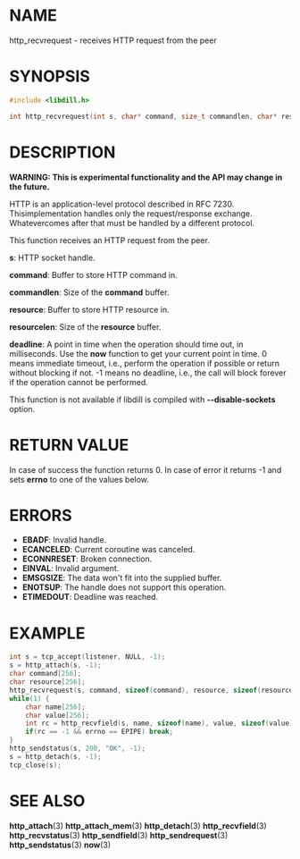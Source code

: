 # NAME

http_recvrequest - receives HTTP request from the peer

# SYNOPSIS

```c
#include <libdill.h>

int http_recvrequest(int s, char* command, size_t commandlen, char* resource, size_t resourcelen, int64_t deadline);
```

# DESCRIPTION

**WARNING: This is experimental functionality and the API may change in the future.**

HTTP is an application-level protocol described in RFC 7230. Thisimplementation handles only the request/response exchange. Whatevercomes after that must be handled by a different protocol.

This function receives an HTTP request from the peer.

**s**: HTTP socket handle.

**command**: Buffer to store HTTP command in.

**commandlen**: Size of the **command** buffer.

**resource**: Buffer to store HTTP resource in.

**resourcelen**: Size of the **resource** buffer.

**deadline**: A point in time when the operation should time out, in milliseconds. Use the **now** function to get your current point in time. 0 means immediate timeout, i.e., perform the operation if possible or return without blocking if not. -1 means no deadline, i.e., the call will block forever if the operation cannot be performed.

This function is not available if libdill is compiled with **--disable-sockets** option.

# RETURN VALUE

In case of success the function returns 0. In case of error it returns -1 and sets **errno** to one of the values below.

# ERRORS

* **EBADF**: Invalid handle.
* **ECANCELED**: Current coroutine was canceled.
* **ECONNRESET**: Broken connection.
* **EINVAL**: Invalid argument.
* **EMSGSIZE**: The data won't fit into the supplied buffer.
* **ENOTSUP**: The handle does not support this operation.
* **ETIMEDOUT**: Deadline was reached.

# EXAMPLE

```c
int s = tcp_accept(listener, NULL, -1);
s = http_attach(s, -1);
char command[256];
char resource[256];
http_recvrequest(s, command, sizeof(command), resource, sizeof(resource), -1);
while(1) {
    char name[256];
    char value[256];
    int rc = http_recvfield(s, name, sizeof(name), value, sizeof(value), -1);
    if(rc == -1 && errno == EPIPE) break;
}
http_sendstatus(s, 200, "OK", -1);
s = http_detach(s, -1);
tcp_close(s);
```

# SEE ALSO

**http_attach**(3) **http_attach_mem**(3) **http_detach**(3) **http_recvfield**(3) **http_recvstatus**(3) **http_sendfield**(3) **http_sendrequest**(3) **http_sendstatus**(3) **now**(3) 


